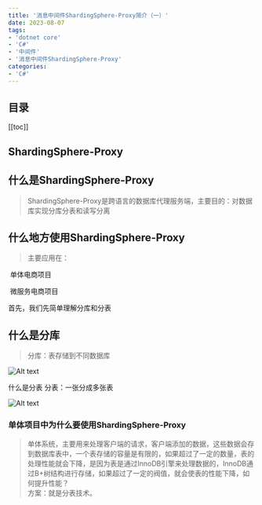 ```yaml
---
title: '消息中间件ShardingSphere-Proxy简介（一）'
date: 2023-08-07
tags:
- 'dotnet core'
- 'C#'
- '中间件'
- '消息中间件ShardingSphere-Proxy'
categories:
- 'C#'
---
```


## 目录
[[toc]]
## ShardingSphere-Proxy
## 什么是ShardingSphere-Proxy
> ShardingSphere-Proxy是跨语言的数据库代理服务端，主要目的：对数据库实现分库分表和读写分离   

## 什么地方使用ShardingSphere-Proxy
>主要应用在：

​ 单体电商项目

​ 微服务电商项目

首先，我们先简单理解分库和分表

## 什么是分库
>分库：表存储到不同数据库  

![Alt text](/images/sharding/sharding_shphere_proxy001image.png)

什么是分表
分表：一张分成多张表  

![Alt text](/images/sharding/sharding_shphere_proxy002image.png)

### 单体项目中为什么要使用ShardingSphere-Proxy
>单体系统，主要用来处理客户端的请求，客户端添加的数据，这些数据会存到数据库表中，一个表存储的容量是有限的，如果超过了一定的数量，表的处理性能就会下降，是因为表是通过InnoDB引擎来处理数据的，InnoDB通过B+树结构进行存储，如果超过了一定的阀值，就会使表的性能下降，如何提升性能？  
>方案：就是分表技术。
